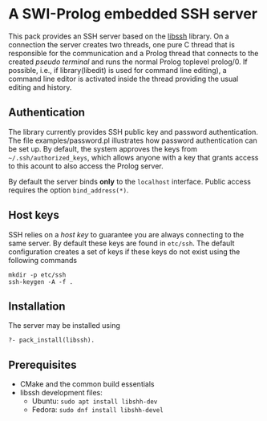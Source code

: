 # A SWI-Prolog embedded SSH server

This    pack    provides    an    SSH      server     based    on    the
[libssh](https://libssh.org) library. On a connection the server creates
two threads, one pure C thread that is responsible for the communication
and a Prolog thread that connects to   the created _pseudo terminal_ and
runs  the  normal  Prolog  toplevel  prolog/0.  If  possible,  i.e.,  if
library(libedit) is used for  command  line   editing),  a  command line
editor is activated inside the thread   providing  the usual editing and
history.

## Authentication

The  library  currently   provides   SSH    public   key   and  password
authentication. The file examples/password.pl   illustrates how password
authentication can be set up. By default,   the system approves the keys
from ``~/.ssh/authorized_keys``, which allows  anyone   with  a key that
grants access to this acount to also access the Prolog server.

By default the server  binds  __only__   to  the  `localhost` interface.
Public access requires the option `bind_address(*)`.

## Host keys

SSH relies on a _host key_ to guarantee you are always connecting to the
same server. By default these keys are   found in `etc/ssh`. The default
configuration creates a set of keys if these keys do not exist using the
following commands

    mkdir -p etc/ssh
    ssh-keygen -A -f .

## Installation

The server may be installed using

    ?- pack_install(libssh).

## Prerequisites

  - CMake and the common build essentials
  - libssh development files:
    - Ubuntu: ``sudo apt install libshh-dev``
    - Fedora: ``sudo dnf install libshh-devel``

